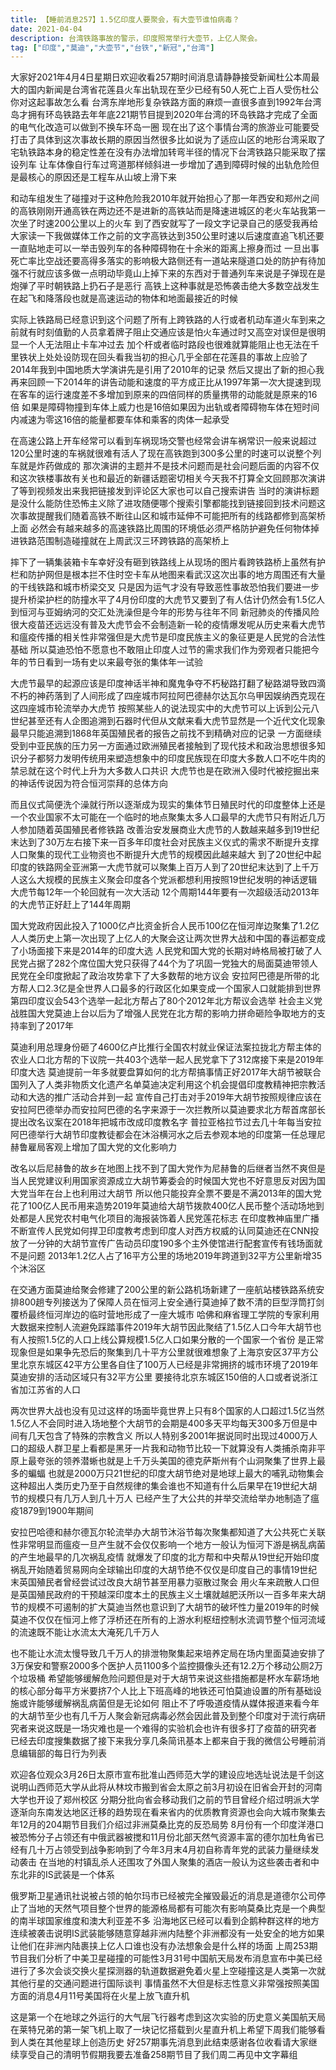 ```yaml
---
title: 【睡前消息257】1.5亿印度人要聚会，有大壶节谁怕病毒？
date: 2021-04-04
description: 台湾铁路事故的警示，印度照常举行大壶节，上亿人聚会。
tag: ["印度","莫迪","大壶节","台铁","新冠","台湾"]
---
```


大家好2021年4月4日星期日欢迎收看257期时间消息请静静接受新闻杜公本周最大的国内新闻是台湾省花莲县火车出轨现在至少已经有50人死亡上百人受伤杜公你对这起事故怎么看
台湾东岸地形复杂铁路方面的麻烦一直很多直到1992年台湾岛才拥有环岛铁路去年年底221期节目提到2020年台湾的环岛铁路才完成了全面的电气化改造可以做到不换车环岛一圈
现在出了这个事情台湾的旅游业可能要受打击了具体到这次事故长期的原因当然很多比如说为了适应山区的地形台湾采取了宅轨铁路本身的稳定性差在没有办法增加转弯半径的情况下台湾铁路只能采取了摆设列车
让车体像自行车过弯道那样倾斜进一步增加了遇到障碍时候的出轨危险但是最核心的原因还是工程车从山坡上滑下来

和动车组发生了碰撞对于这种危险我2010年就开始担心了那一年西安和郑州之间的高铁刚刚开通高铁在两边还不是进新的高铁站而是降速进城区的老火车站我第一次坐了时速200公里以上的火车
到了西安就写了一段文字记录自己的感受我再给大家读一下我做媒体工作之前的文字高铁达到350公里时速以后速度直追飞机还要一直贴地走可以一举击毁列车的各种障碍物在十余米的距离上擦身而过
一旦出事死亡率比空战还要高得多落实的影响极大路侧还有一道站来隧道口处的防护有待加强不行就应该多做一点明动毕竟山上掉下来的东西对于普通列车来说是子弹现在是炮弹了平时朝铁路上扔石子是恶行
高铁上这种事就是恐怖袭击绝大多数空战发生在起飞和降落段也就是高速运动的物体和地面最接近的时候

实际上铁路局已经意识到这个问题了所有上跨铁路的人行或者机动车道火车到来之前就有时刻值勤的人员拿着牌子阻止交通应该是怕火车通过时又高空对误但是很明显一个人无法阻止卡车冲过去
加个杆或者临时路段也很难就算能阻止也无法在千里铁状上处处设防现在回头看我当初的担心几乎全部在花莲县的事故上应验了2014年我到中国地质大学演讲先是引用了2010年的记录
然后又提出了新的担心我再来回顾一下2014年的讲告动能和速度的平方成正比从1997年第一次大提速到现在客车的运行速度差不多增加到原来的四倍同样的质量携带的动能就是原来的16倍
如果是障碍物撞到车体上威力也是16倍如果因为出轨或者障碍物车体在短时间内减速为零这16倍的能量都要车体和乘客的肉体一起承受

在高速公路上开车经常可以看到车祸现场交警也经常会讲车祸常识一般来说超过120公里时速的车祸就很难有活人了现在高铁跑到300多公里的时速可以说整个列车就是炸药做成的
那次演讲的主题并不是技术问题而是社会问题后面的内容不仅和这次铁楼事故有关也和最近的新疆话题密切相关今天我不打算全文回顾那次演讲了等到视频发出来我把链接发到评论区大家也可以自己搜索讲告
当时的演讲标题是没什么能防住恐怖主义除了进攻随便哪个搜索引擎都能找到链接回到技术问题这次事故提醒我们随着高铁不断往山区和城市延伸不可能把所有的线路都修到高架桥上面
必然会有越来越多的高速铁路比周围的环境低必须严格防护避免任何物体掉进铁路范围制造碰撞就在上周武汉三环跨铁路的高架桥上

摔下了一辆集装箱卡车幸好没有砸到铁路线上从现场的图片看跨铁路桥上虽然有护栏和防护网但是根本拦不住时空卡车从地图来看武汉这次出事的地方周围还有大量的干线铁路和城市桥梁交叉
只是因为运气才没有导致恶性事故恐怕我们要进一步提升桥梁护栏的防撞水平了4月份印度的大虎节又要到了有人估计仍然会有1.5亿人到恒河与亚姆纳河的交汇处洗澡但是今年的形势与往年不同
新冠肺炎的传播风险很大疫苗还远远没有普及大虎节会不会制造新一轮的疫情爆发呢从历史来看大虎节和瘟疫传播的相关性非常强但是大虎节是印度民族主义的象征更是人民党的合法性基础
所以莫迪恐怕不愿意也不敢阻止印度人过节的需求我们作为旁观者只能把今年的节日看到一场有史以来最夸张的集体年一试验

大虎节最早的起源应该是印度神话半神和魔鬼争夺不朽秘路打翻了秘路湖导致四滴不朽的神药落到了人间形成了四座城市阿拉阿巴德赫尔达瓦尔乌甲因娱纳西克现在这四座城市轮流举办大虎节
按照某些人的说法现实中的大虎节可以上诉到公元八世纪甚至还有人企图追溯到石器时代但从文献来看大虎节显然是一个近代文化现象最早只能追溯到1868年英国殖民者的报告之前找不到精确对应的记录
一方面继续受到中亚民族的压力另一方面通过欧洲殖民者接触到了现代技术和政治思想很多知识分子都努力发明传统用来塑造想象中的印度民族现在印度大多数人口不吃牛肉的禁忌就在这个时代上升为大多数人口共识
大虎节也是在欧洲入侵时代被挖掘出来的神话传说因为符合恒河崇拜的总体方向

而且仪式简便洗个澡就行所以逐渐成为现实的集体节日殖民时代的印度整体上还是一个农业国家不太可能在一个临时的地点聚集太多人口最早的大虎节只有附近几万人参加随着英国殖民者修铁路
改善治安发展商业大虎节的人数越来越多到19世纪末达到了30万左右接下来一百多年印度社会对民族主义仪式的需求不断提升支撑人口聚集的现代工业物资也不断提升大虎节的规模因此越来越大
到了20世纪中起印度的铁路网全亚洲第一大虎节就可以聚集上百万人到了20世纪末达到了上千万人这么大规模的民族主义聚会印度各个党派都想利用按照19世纪发明的神话逻辑大虎节每12年一个轮回就有一次大活动
12个周期144年要有一次超级活动2013年的大虎节正好赶上了144年周期

国大党政府因此投入了1000亿卢比资金折合人民币100亿在恒河岸边聚集了1.2亿人人类历史上第一次出现了上亿人的大聚会这让两次世界大战和中国的春运都变成了小场面接下来是2014年的印度大选
人民党和国大党的长期对峙格局被打破了人民党占据了282个席位国大党只获得了44个为了巩固一党独大的局面莫迪带领人民党在全印度掀起了政治攻势拿下了大多数帮的地方议会
安拉阿巴德是所带的北方帮人口2.3亿是全世界人口最多的行政区化如果变成一个国家人口就能排到世界第四印度议会543个选举一起北方帮占了80个2012年北方帮议会选举
社会主义党战胜国大党莫迪上台以后为了增强人民党在北方帮的影响力拼命砸险争取地方的支持率到了2017年

莫迪利用总理身份砸了4600亿卢比推行全国农村就业保证法案拉拢北方帮主体的农业人口北方帮的下议院一共403个选举一起人民党拿下了312席接下来是2019年印度大选
莫迪提前一年多就要盘算如何的北方帮搞事情正好2017年大胡节被联合国列入了人类非物质文化遗产名单莫迪决定利用这个机会提倡印度教精神把宗教活动和大选的推广活动合并到一起
宣传自己打击对手2019年大胡节按照规律应该在安拉阿巴德举办而安拉阿巴德的名字来源于一次拦教所以莫迪要求北方帮首席部长提出改名议案在2018年把城市改成印度教名字
普拉亚格拉节过去几十年每当安拉阿巴德举行大胡节印度教徒都会在沐浴横河水之后去参观本地的印度第一任总理尼赫鲁雇局客观上增加了国大党的文化影响力

改名以后尼赫鲁的故乡在地图上找不到了国大党作为尼赫鲁的后继者当然不爽但是当人民党建议利用国家资源成立大胡节筹委会的时候国大党也不好意思反对因为国大党当年在台上也利用过大胡节
所以他只能投弃全票不要是不满2013年的国大党花了100亿人民币用来造势2019年莫迪给大胡节拨款400亿人民币整个活动场地到处都是人民党农村电气化项目的海报装饰着人民党莲花标志
在印度教神庙里广播不断宣传人民党如何捍卫印度教考虑到印度人对西方权威的认同莫迪还在CNN投放了一分钟的大胡节宣传广告动员印度190多个主外使馆进行配套宣传有钱场面就不是问题
2013年1.2亿人占了16平方公里的场地2019年跨道到32平方公里新增35个沐浴区

在交通方面莫迪给聚会修建了200公里的新公路机场新建了一座航站楼铁路系统安排800趟专列接送为了保障人员在恒河上安全通行莫迪掉了数不清的巨型浮筒打剑覆桥最终恒河岸边的临时营地形成了一座大城市
哈佛和麻省理工学院的专家利用大数据来控制人流避免踩踏事件2019年大胡节因此聚结了1.5亿人口今年大胡节也有人按照1.5亿的人口上线公算规模1.5亿人口如果分散的一个国家一个省份
是正常现象但是如果争先恐后的聚集到几十平方公里就很难想象了上海京安区37平方公里北京东城区42平方公里各自住了100万人已经是非常拥挤的城市环境了2019年莫迪安排的活动区域只有32平方公里
要接待北京东城区150倍的人口或者说浙江省加江苏省的人口

两次世界大战也没有见过这样的场面毕竟世界上只有8个国家的人口超过1.5亿当然1.5亿人不会同时进入场地整个大胡节的会期是400多天平均每天300多万但是中间有几天包含了特殊的宗教含义
所以人特别多2001年据说同时出现过4000万人口的超级人群卫星上看都是黑牙一片我和动物节比较一下就算没有人类捕杀南非平原上最夸张的领养潜蜥也就是上千万头美国的德克萨斯州有个山洞聚集了世界上最多的蝙蝠
也就是2000万只21世纪的印度大胡节绝对是地球上最大的哺乳动物集会这种超出人类历史乃至于自然规律的集会谁也不知道有什么后果早在19世纪大胡节的规模只有几万人到几十万人
已经产生了大公共的并举交流给举办地制造了瘟疫1879到1900年期间

安拉巴哈德和赫尔德瓦尔轮流举办大胡节沐浴节每次聚集都知道了大公共死亡关联性非常明显而瘟疫一旦产生就不会仅仅影响一个地方一般认为恒河下游是祸乱病菌的产生地最早的几次祸乱疫情
就爆发了印度的北方帮和中央帮从19世纪开始印度祸乱开始随着贸易网向全球输出印度的大胡节绝不仅仅是印度自己的事情19世纪末英国殖民者曾经尝试过改良大胡节甚至用暴力驱散过聚会
用火车来疏散人口但是英国殖民政府的干预越深印度本土的民族主义土壤就越肥沃所以一百多年来大胡节的规模不可遏制的扩大莫迪当然也意识到了大胡节的破坏性力量2019年的时候
莫迪不仅仅在恒河上修了浮桥还在所有的上游水利枢纽控制水流调节整个恒河流域的流速既不能让水流太大淹死几千万人

也不能让水流太慢导致几千万人的排泄物聚集起来培养定局在场内里面莫迪安排了3万保安和警察2000多个医护人员1100多个监控摄像头还有12.2万个移动公厕2万个垃圾桶
希望能够缓解危险问题但是对于大胡节来说这些措施都是杯水车薪场地的核心部分每平方米要挤7个人比上下班高峰的地铁还可怕莫迪设置的所有基础设施或许能够缓解祸乱病菌但是无论如何
阻止不了呼吸道疫情从媒体报道来看今年的大胡节至少也有几千万人聚会新冠病毒必然会因此普及到整个印度对于流行病研究者来说这既是一场灾难也是一个难得的实验机会也许有很多打了疫苗的研究者
已经去印度搜集数据了接下来我分享几条简讯基本上都来自于我的微信公号睡前消息编辑部的每日行为列表

欢迎各位观众3月26日太原市宣布批准山西师范大学的建设应地选址说法是千剑这说明山西师范大学从此将从林坟市搬到省会太原之前3月初设在旧省会开封的河南大学也开设了郑州校区
分期分批向省会移动我们之前的节目曾经介绍过明派大学逐渐向东南发达地区迁移的趋势现在看来省内的优质教育资源也会向大城市聚集去年12月的204期节目我们介绍过非洲莫桑比克的反恐局势
8月份有一个印度洋港口被恐怖分子占领还有中俄武器被搅和11月份北部天然气资源丰富的德尔加杜角省已经有几十万占领受到战争影响到了今年3月末4月初自称青年党的武装力量继续发动袭击
在当地的村镇乱杀人还围攻了外国人聚集的酒店一般认为这些袭击者和中东北非的IS武装是一个体系

俄罗斯卫星通讯社说被占领的帕尔玛市已经被完全摧毁最近的消息是道德尔公司停止了当地的天然气项目整个世界的能源格局都有可能次有影响莫桑比克是一个典型的南半球国家维度和澳大利亚差不多
沿海地区已经可以看到企鹅种群这样的地方连续被袭击说明IS武装能够随意穿越非洲内陆整个非洲都没有一处安全的地方如果让他们在非洲内陆裹挟上亿人口谁也没有办法想象会是什么样的场面
上周253期节目我们分析了中美卫星碰撞的可能性3月31号中国航天局发布消息宣布中美已经进行了多次会谈交换火星探测器的轨道数据避免着火星上空碰撞这是人类第一次就其他行星的交通问题进行国际谈判
事情虽然不大但是标志性意义非常强按照美国方面的消息4月11号美国将在火星上放飞直升机

这是第一个在地球之外运行的大气层飞行器考虑到这次实验的历史意义美国航天局在莱特兄弟的第一架飞机上取了一块记忆搭载到火星直升机上希望下周我们能够看到人类在其他星球上创造历史
好257期事先消息到此结束感谢各位收看请大家继续享受自己的清明节假期我要去准备258期节目了我们周二再见中文字幕组